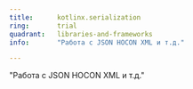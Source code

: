 ```yaml
---
title:      kotlinx.serialization
ring:       trial
quadrant:   libraries-and-frameworks
info:       "Работа с JSON HOCON XML и т.д."

---
```


"Работа с JSON HOCON XML и т.д."
